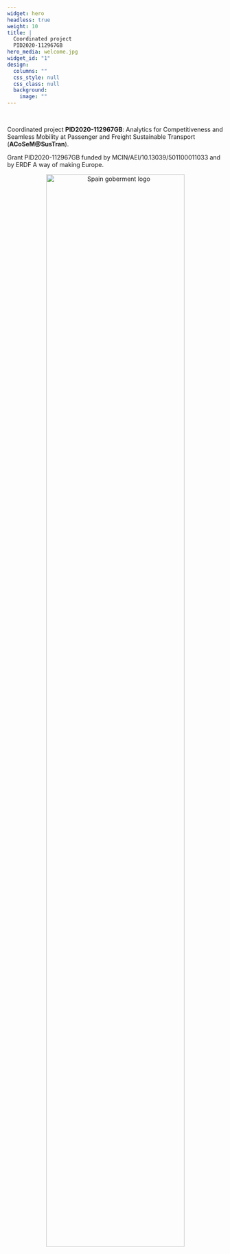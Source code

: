 ```yaml
---
widget: hero
headless: true
weight: 10
title: |
  Coordinated project
  PID2020-112967GB
hero_media: welcome.jpg
widget_id: "1"
design:
  columns: ""
  css_style: null
  css_class: null
  background:
    image: ""
---
```

<br>

Coordinated project **PID2020-112967GB**: Analytics for Competitiveness and Seamless Mobility at Passenger and Freight Sustainable Transport (**ACoSeM@SusTran**).

Grant PID2020-112967GB funded by MCIN/AEI/10.13039/501100011033 and  by ERDF A way of making Europe.

<center><img src="/files/images/micinn_gob_web_aei_2.jpg" alt="Spain goberment logo" width="80%"/></center>
